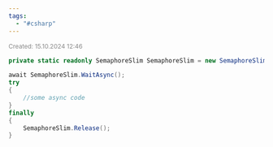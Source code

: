 ```yaml
---
tags:
  - "#csharp"
---
```


<span style="font-size:12px; color:#888888;">Created: 15.10.2024 12:46</span>


```csharp 
private static readonly SemaphoreSlim SemaphoreSlim = new SemaphoreSlim(1, 1);

await SemaphoreSlim.WaitAsync();  
try  
{  
    //some async code
}  
finally  
{  
    SemaphoreSlim.Release();  
}
```